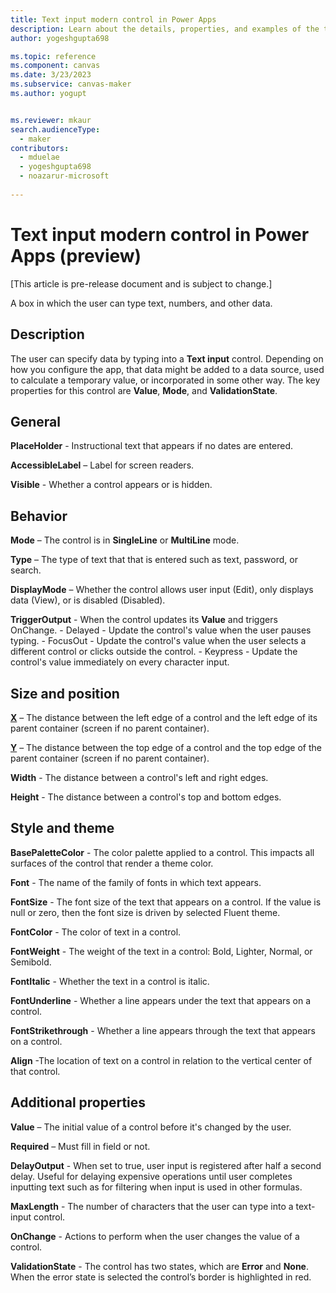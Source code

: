 ```yaml
---
title: Text input modern control in Power Apps
description: Learn about the details, properties, and examples of the text input modern control in Power Apps.
author: yogeshgupta698

ms.topic: reference
ms.component: canvas
ms.date: 3/23/2023
ms.subservice: canvas-maker
ms.author: yogupt


ms.reviewer: mkaur
search.audienceType: 
  - maker
contributors:
  - mduelae
  - yogeshgupta698
  - noazarur-microsoft
  
---
```

# Text input modern control in Power Apps (preview)

[This article is pre-release document and is subject to change.]

A box in which the user can type text, numbers, and other data.

## Description
The user can specify data by typing into a **Text input** control. Depending on how you configure the app, that data might be added to a data source, used to calculate a temporary value, or incorporated in some other way. The key properties for this control are **Value**, **Mode**, and **ValidationState**.

## General

**PlaceHolder** - Instructional text that appears if no dates are entered. 

**AccessibleLabel** – Label for screen readers.

**Visible** - Whether a control appears or is hidden. 

## Behavior

**Mode** – The control is in **SingleLine** or **MultiLine** mode.

**Type** – The type of text that that is entered such as text, password, or search. 

**DisplayMode** – Whether the control allows user input (Edit), only displays data (View), or is disabled (Disabled).

**TriggerOutput** - When the control updates its **Value** and triggers OnChange.
    - Delayed - Update the control's value when the user pauses typing.
    - FocusOut - Update the control's value when the user selects a different control or clicks outside the control.
    - Keypress - Update the control's value immediately on every character input.

## Size and position 

**[X](../properties-size-location.md)** – The distance between the left edge of a control and the left edge of its parent container (screen if no parent container).

**[Y](../properties-size-location.md)** – The distance between the top edge of a control and the top edge of the parent container (screen if no parent container).

**Width** - The distance between a control's left and right edges. 

**Height** - The distance between a control's top and bottom edges. 

## Style and theme

**BasePaletteColor** - The color palette applied to a control. This impacts all surfaces of the control that render a theme color.  

**Font** - The name of the family of fonts in which text appears. 

**FontSize** - The font size of the text that appears on a control. If the value is null or zero, then the font size is driven by selected Fluent theme. 

**FontColor** - The color of text in a control. 

**FontWeight** - The weight of the text in a control: Bold, Lighter, Normal, or Semibold. 

**FontItalic** - Whether the text in a control is italic. 

**FontUnderline** - Whether a line appears under the text that appears on a control. 

**FontStrikethrough** - Whether a line appears through the text that appears on a control. 

**Align** -The location of text on a control in relation to the vertical center of that control. 

## Additional properties

**Value** – The initial value of a control before it's changed by the user.

**Required** – Must fill in field or not.

**DelayOutput** - When set to true, user input is registered after half a second delay. Useful for delaying expensive operations until user completes inputting text such as for filtering when input is used in other formulas.

**MaxLength** - The number of characters that the user can type into a text-input control. 

**OnChange** - Actions to perform when the user changes the value of a control.  

**ValidationState** - The control has two states, which are **Error** and **None**. When the error state is selected the control’s border is highlighted in red.


